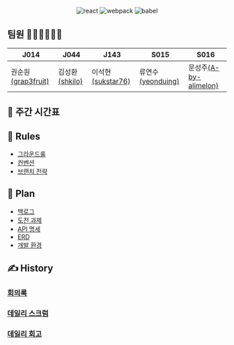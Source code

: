 <div align="center" style="margin-top : 10px"> 

![react](https://img.shields.io/badge/react-17.0.1-blue?logo=react)
![webpack](https://img.shields.io/badge/webpack-5.4.0-9cf?logo=webpack)
![babel](https://img.shields.io/badge/babel-7.12.1-red?logo=babel)

</div>

## 팀원 💁🏻‍♀️💁🏻‍♂️

| J014  | J044  | J143  | S015  | S016 |
| ----- | ----- | ----- | ----- |----- |
| 권순원[(grap3fruit)](https://github.com/grap3fruit)| 김성환[(shkilo)](https://github.com/shkilo) | 이석현[(sukstar76)](https://github.com/sukstar76) | 류연수[(yeonduing)](https://github.com/yeonduing) | 문성주[(A-by-alimelon)](https://github.com/A-by-alimelon) |

## 📅 주간 시간표

## 📒 Rules 
* [그라운드룰](https://github.com/boostcamp-2020/IssueTracker-18/wiki/%EA%B7%B8%EB%9D%BC%EC%9A%B4%EB%93%9C-%EB%A3%B0)  
* [컨벤션](https://github.com/boostcamp-2020/IssueTracker-18/wiki/%EC%BB%A8%EB%B2%A4%EC%85%98)
* [브랜치 전략](https://github.com/boostcamp-2020/IssueTracker-18/wiki/%EB%B8%8C%EB%9E%9C%EC%B9%98-%EC%A0%84%EB%9E%B5)

## 📄 Plan
* [백로그](https://docs.google.com/spreadsheets/d/1ZKoDOI1vLNiIdl8Q41IfCOOv_XcJLkwrgod0vjgg8Kw/edit#gid=0)
* [도전 과제](https://github.com/boostcamp-2020/IssueTracker-18/wiki/%EB%8F%84%EC%A0%84-%EA%B3%BC%EC%A0%9C)
* [API 명세](https://github.com/boostcamp-2020/IssueTracker-18/wiki/API-%EB%AA%85%EC%84%B8)
* [ERD](https://github.com/boostcamp-2020/IssueTracker-18/wiki/ERD-%EC%84%A4%EA%B3%84)
* [개발 환경](https://github.com/boostcamp-2020/IssueTracker-18/wiki/%EA%B0%9C%EB%B0%9C-%ED%99%98%EA%B2%BD)

## ✍️ History
### [회의록](https://github.com/boostcamp-2020/IssueTracker-18/wiki/%ED%9A%8C%EC%9D%98%EB%A1%9D)

### [데일리 스크럼](https://github.com/boostcamp-2020/IssueTracker-18/wiki/%EB%8D%B0%EC%9D%BC%EB%A6%AC-%EC%8A%A4%ED%81%AC%EB%9F%BC)

### [데일리 회고](https://github.com/boostcamp-2020/IssueTracker-18/wiki/%EB%8D%B0%EC%9D%BC%EB%A6%AC-%ED%9A%8C%EA%B3%A0)

